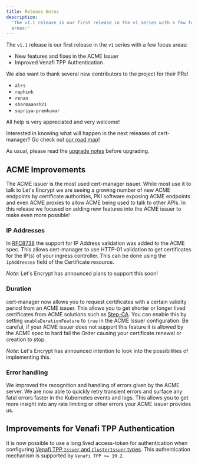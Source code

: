 ```yaml
---
title: Release Notes
description:
  'The v1.1 release is our first release in the v1 series with a few focus
  areas:'
---
```


The `v1.1` release is our first release in the `v1` series with a few focus
areas:

- New features and fixes in the ACME Issuer
- Improved Venafi TPP Authentication

We also want to thank several new contributors to the project for their PRs!

- `alrs`
- `raphink`
- `renan`
- `sharmaansh21`
- `supriya-premkumar`

All help is very appreciated and very welcome!

Interested in knowing what will happen in the next releases of cert-manager? Go
check out
[our road map](https://github.com/jetstack/cert-manager/blob/master/ROADMAP.md)!

As usual, please read the
[upgrade notes](../installation/upgrading/upgrading-1.0-1.1.md) before
upgrading.

## ACME Improvements

The ACME issuer is the most used cert-manager issuer. While most use it to talk
to Let's Encrypt we are seeing a growing number of new ACME endpoints by
certificate authorities, PKI software exposing ACME endpoints and even ACME
proxies to allow ACME being used to talk to other APIs. In this release we
focused on adding new features into the ACME issuer to make even more possible!

### IP Addresses

In [RFC8738](https://tools.ietf.org/html/rfc8738) the support for IP Address
validation was added to the ACME spec. This allows cert-manager to use HTTP-01
validation to get certificates for the IP(s) of your ingress controller. This
can be done using the `ipAddresses` field of the Certificate resource.

_Note:_ Let's Encrypt has announced plans to support this soon!

### Duration

cert-manager now allows you to request certificates with a certain validity
period from an ACME issuer. This allows you to get shorter or longer lived
certificates from ACME solutions such as
[Step-CA](https://smallstep.com/blog/private-acme-server/). You can enable this
by setting `enableDurationFeature` to `true` in the ACME Issuer configuration.
Be careful, if your ACME issuer does not support this feature it is allowed by
the ACME spec to hard fail the Order causing your certificate renewal or
creation to stop.

_Note:_ Let's Encrypt has announced intention to look into the possibilities of
implementing this.

### Error handling

We improved the recognition and handling of errors given by the ACME server. We
are now able to quickly retry transient errors and surface any fatal errors
faster in the Kubernetes events and logs. This allows you to get more insight
into any rate limiting or other errors your ACME issuer provides us.

## Improvements for Venafi TPP Authentication

It is now possible to use a long lived access-token for authentication when
configuring
[Venafi TPP `Issuer` and `ClusterIssuer` types](../configuration/venafi.md).
This authentication mechanism is supported by `Venafi TPP >= 19.2`.
